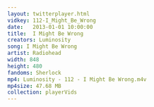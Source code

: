 ```yaml
---
layout: twitterplayer.html
vidkey: 112-I_Might_Be_Wrong
date:   2013-01-01 10:00:00
title:  I Might Be Wrong
creators: Luminosity
song: I Might Be Wrong
artist: Radiohead
width: 848
height: 480
fandoms: Sherlock
mp4: Luminosity - 112 - I Might Be Wrong.m4v
mp4size: 47.68 MB
collection: playerVids
---
```


  <div>
  
  </div>
  